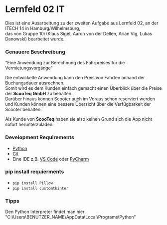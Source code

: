 # Lernfeld 02 IT

Dies ist eine Ausarbeitung zu der zweiten Aufgabe aus Lernfeld 02, an der ITECH 14 in Hamburg/Wilhelmsburg, <br> 
das von Gruppe 10i (Klaus Sigel, Aaron von der Dellen, Arian Vig, Lukas Danowski) bearbeitet wurde.

### Genauere Beschreibung
"Eine Anwendung zur Berechnung des Fahrpreises für die Vermietungsvorgänge" <br>

Die entwickelte Anwendung kann den Preis von Fahrten anhand der Buchungsdauer ausrechnen. <br>
Somit wird es dem Kunden einfach gemacht einen Überblick über die Preise der **ScooTeq GmbH** zu behalten. <br>
Darüber hinaus können Scooter auch im Voraus schon reserviert werden und Kunden können eine bessere Übersicht über die Verfügbarkeit der Scooter behalten. <br>

Als Kunde von **ScooTeq** haben sie also keinen Grund sich die App nicht sofort herunterzuladen.


### Development Requirements

- [Python](https://www.python.org/downloads/)
- [Git](https://git-scm.com/download)
- Eine IDE z.B. [VS Code](https://code.visualstudio.com/) oder [PyCharm](https://www.jetbrains.com/de-de/pycharm/download/?section=windows)

### pip install requierments

- `pip install Pillow`
- `pip install customtkinter`

### Tipps

Den Python Interpreter findet man hier "C:\Users\BENUTZER_NAME\AppData\Local\Programs\Python"